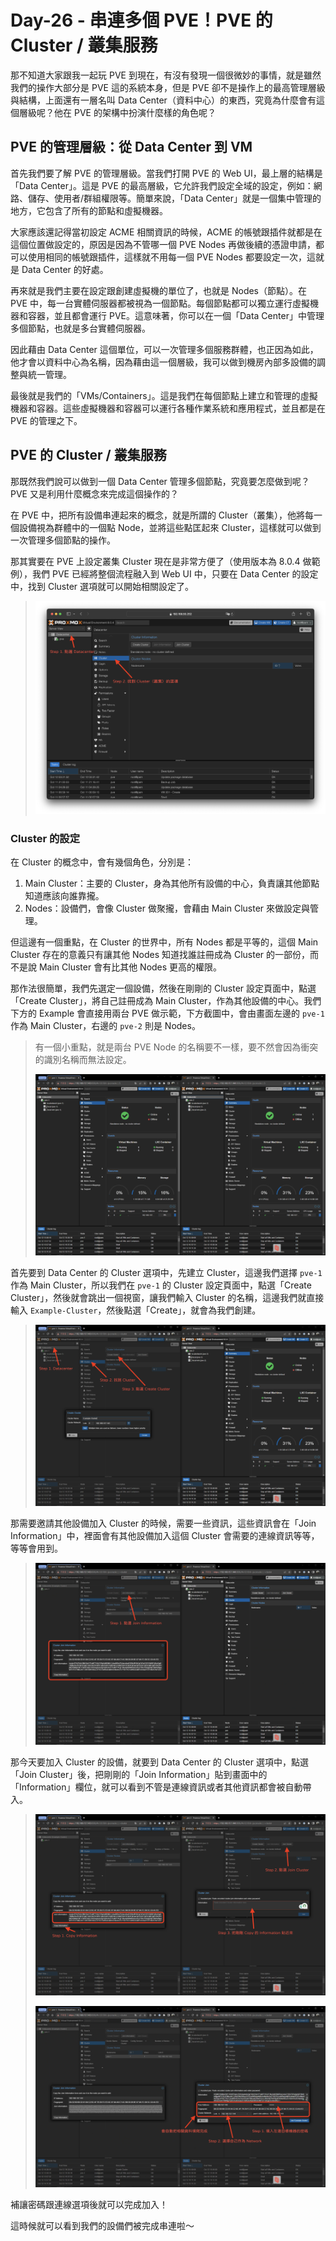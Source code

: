 # Day-26 - 串連多個 PVE！PVE 的 Cluster / 叢集服務

那不知道大家跟我一起玩 PVE 到現在，有沒有發現一個很微妙的事情，就是雖然我們的操作大部分是 PVE 這的系統本身，但是 PVE 卻不是操作上的最高管理層級與結構，上面還有一層名叫 Data Center（資料中心）的東西，究竟為什麼會有這個層級呢？他在 PVE 的架構中扮演什麼樣的角色呢？

## PVE 的管理層級：從 Data Center 到 VM

首先我們要了解 PVE 的管理層級。當我們打開 PVE 的 Web UI，最上層的結構是「Data Center」。這是 PVE 的最高層級，它允許我們設定全域的設定，例如：網路、儲存、使用者/群組權限等。簡單來說，「Data Center」就是一個集中管理的地方，它包含了所有的節點和虛擬機器。

大家應該還記得當初設定 ACME 相關資訊的時候，ACME 的帳號跟插件就都是在這個位置做設定的，原因是因為不管哪一個 PVE Nodes 再做後續的憑證申請，都可以使用相同的帳號跟插件，這樣就不用每一個 PVE Nodes 都要設定一次，這就是 Data Center 的好處。

再來就是我們主要在設定跟創建虛擬機的單位了，也就是 Nodes（節點）。在 PVE 中，每一台實體伺服器都被視為一個節點。每個節點都可以獨立運行虛擬機器和容器，並且都會運行 PVE。這意味著，你可以在一個「Data Center」中管理多個節點，也就是多台實體伺服器。

因此藉由 Data Center 這個單位，可以一次管理多個服務群體，也正因為如此，他才會以資料中心為名稱，因為藉由這一個層級，我可以做到機房內部多設備的調整與統一管理。

最後就是我們的「VMs/Containers」。這是我們在每個節點上建立和管理的虛擬機器和容器。這些虛擬機器和容器可以運行各種作業系統和應用程式，並且都是在 PVE 的管理之下。

## PVE 的 Cluster / 叢集服務

那既然我們說可以做到一個 Data Center 管理多個節點，究竟要怎麼做到呢？PVE 又是利用什麼概念來完成這個操作的？

在 PVE 中，把所有設備串連起來的概念，就是所謂的 Cluster（叢集），他將每一個設備視為群體中的一個點 Node，並將這些點匡起來 Cluster，這樣就可以做到一次管理多個節點的操作。

那其實要在 PVE 上設定叢集 Cluster 現在是非常方便了（使用版本為 8.0.4 做範例），我們 PVE 已經將整個流程融入到 Web UI 中，只要在 Data Center 的設定中，找到 Cluster 選項就可以開始相關設定了。

> ![PVE DataCenter Cluster Setting Page](https://raw.githubusercontent.com/fdff87554/iThome-Ironman/main/2023/%E8%AA%92%EF%BC%8C%E6%83%B3%E4%B8%8D%E5%88%B0%E6%9C%89%E4%B8%80%E5%A4%A9%E6%90%9E%E6%87%82%E7%B6%B2%E8%B7%AF%E6%98%AF%E5%9B%A0%E7%82%BA%E5%AE%BF%E8%88%8D%E5%AD%B8%E9%95%B7%E9%80%BC%E6%88%91%E7%9A%84QQ%EF%BC%8130%E5%A4%A9%E7%9A%84%E5%AE%BF%E8%88%8D%E7%B6%B2%E8%B7%AF%E6%9E%B6%E8%A8%AD/Images/PVE-DataCenter-Cluster-Setting-Page.png)

### Cluster 的設定

在 Cluster 的概念中，會有幾個角色，分別是：

1. Main Cluster：主要的 Cluster，身為其他所有設備的中心，負責讓其他節點知道應該向誰靠攏。
2. Nodes：設備們，會像 Cluster 做聚攏，會藉由 Main Cluster 來做設定與管理。

但這邊有一個重點，在 Cluster 的世界中，所有 Nodes 都是平等的，這個 Main Cluster 存在的意義只有讓其他 Nodes 知道找誰註冊成為 Cluster 的一部份，而不是說 Main Cluster 會有比其他 Nodes 更高的權限。

那作法很簡單，我們先選定一個設備，然後在剛剛的 Cluster 設定頁面中，點選「Create Cluster」，將自己註冊成為 Main Cluster，作為其他設備的中心。我們下方的 Example 會直接用兩台 PVE 做示範，下方截圖中，會由畫面左邊的 `pve-1` 作為 Main Cluster，右邊的 `pve-2` 則是 Nodes。

> 有一個小重點，就是兩台 PVE Node 的名稱要不一樣，要不然會因為衝突的識別名稱而無法設定。
>
> ![Examples for PVE Cluster Setting](https://raw.githubusercontent.com/fdff87554/iThome-Ironman/main/2023/%E8%AA%92%EF%BC%8C%E6%83%B3%E4%B8%8D%E5%88%B0%E6%9C%89%E4%B8%80%E5%A4%A9%E6%90%9E%E6%87%82%E7%B6%B2%E8%B7%AF%E6%98%AF%E5%9B%A0%E7%82%BA%E5%AE%BF%E8%88%8D%E5%AD%B8%E9%95%B7%E9%80%BC%E6%88%91%E7%9A%84QQ%EF%BC%8130%E5%A4%A9%E7%9A%84%E5%AE%BF%E8%88%8D%E7%B6%B2%E8%B7%AF%E6%9E%B6%E8%A8%AD/Images/Examples-for-PVE-Cluster-Setting.png)

首先要到 Data Center 的 Cluster 選項中，先建立 Cluster，這邊我們選擇 `pve-1` 作為 Main Cluster，所以我們在 `pve-1` 的 Cluster 設定頁面中，點選「Create Cluster」，然後就會跳出一個視窗，讓我們輸入 Cluster 的名稱，這邊我們就直接輸入 `Example-Cluster`，然後點選「Create」，就會為我們創建。

> ![Examples for Create Cluster](https://raw.githubusercontent.com/fdff87554/iThome-Ironman/main/2023/%E8%AA%92%EF%BC%8C%E6%83%B3%E4%B8%8D%E5%88%B0%E6%9C%89%E4%B8%80%E5%A4%A9%E6%90%9E%E6%87%82%E7%B6%B2%E8%B7%AF%E6%98%AF%E5%9B%A0%E7%82%BA%E5%AE%BF%E8%88%8D%E5%AD%B8%E9%95%B7%E9%80%BC%E6%88%91%E7%9A%84QQ%EF%BC%8130%E5%A4%A9%E7%9A%84%E5%AE%BF%E8%88%8D%E7%B6%B2%E8%B7%AF%E6%9E%B6%E8%A8%AD/Images/Examples-for-Create-Cluster.png)

那需要邀請其他設備加入 Cluster 的時候，需要一些資訊，這些資訊會在「Join Information」中，裡面會有其他設備加入這個 Cluster 會需要的連線資訊等等，等等會用到。

> ![Examples of Join Information](https://raw.githubusercontent.com/fdff87554/iThome-Ironman/main/2023/%E8%AA%92%EF%BC%8C%E6%83%B3%E4%B8%8D%E5%88%B0%E6%9C%89%E4%B8%80%E5%A4%A9%E6%90%9E%E6%87%82%E7%B6%B2%E8%B7%AF%E6%98%AF%E5%9B%A0%E7%82%BA%E5%AE%BF%E8%88%8D%E5%AD%B8%E9%95%B7%E9%80%BC%E6%88%91%E7%9A%84QQ%EF%BC%8130%E5%A4%A9%E7%9A%84%E5%AE%BF%E8%88%8D%E7%B6%B2%E8%B7%AF%E6%9E%B6%E8%A8%AD/Images/Examples-of-Join-Information.png)

那今天要加入 Cluster 的設備，就要到 Data Center 的 Cluster 選項中，點選「Join Cluster」後，把剛剛的「Join Information」貼到畫面中的「Information」欄位，就可以看到不管是連線資訊或者其他資訊都會被自動帶入。

> ![Examples for Join Information Flow](https://raw.githubusercontent.com/fdff87554/iThome-Ironman/main/2023/%E8%AA%92%EF%BC%8C%E6%83%B3%E4%B8%8D%E5%88%B0%E6%9C%89%E4%B8%80%E5%A4%A9%E6%90%9E%E6%87%82%E7%B6%B2%E8%B7%AF%E6%98%AF%E5%9B%A0%E7%82%BA%E5%AE%BF%E8%88%8D%E5%AD%B8%E9%95%B7%E9%80%BC%E6%88%91%E7%9A%84QQ%EF%BC%8130%E5%A4%A9%E7%9A%84%E5%AE%BF%E8%88%8D%E7%B6%B2%E8%B7%AF%E6%9E%B6%E8%A8%AD/Images/Examples-for-Join-Information-Flow-1.png)
>
> ![Examples for Join Information Flow](https://raw.githubusercontent.com/fdff87554/iThome-Ironman/main/2023/%E8%AA%92%EF%BC%8C%E6%83%B3%E4%B8%8D%E5%88%B0%E6%9C%89%E4%B8%80%E5%A4%A9%E6%90%9E%E6%87%82%E7%B6%B2%E8%B7%AF%E6%98%AF%E5%9B%A0%E7%82%BA%E5%AE%BF%E8%88%8D%E5%AD%B8%E9%95%B7%E9%80%BC%E6%88%91%E7%9A%84QQ%EF%BC%8130%E5%A4%A9%E7%9A%84%E5%AE%BF%E8%88%8D%E7%B6%B2%E8%B7%AF%E6%9E%B6%E8%A8%AD/Images/Examples-for-Join-Information-Flow-2.png)

補讓密碼跟連線選項後就可以完成加入！

這時候就可以看到我們的設備們被完成串連啦～
